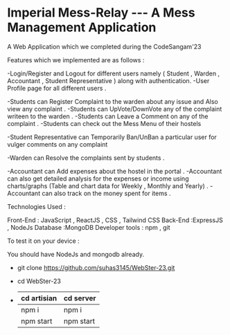 # Imperial Mess-Relay --- A Mess Management Application

A Web Application which we completed during the CodeSangam'23 

Features which we implemented are as follows : 

-Login/Register and Logout for different users namely ( Student , Warden , Accountant , Student Representative ) along with authentication. 
-User Profile page for all different users .

-Students can Register Complaint to the warden about any issue and Also view any complaint  .
-Students can UpVote/DownVote any of the complaint writeen to the warden .
-Students can Leave a Comment on any of the complaint .
-Students can check out the Mess Menu of their hostels 

-Student Representative can Temporarily Ban/UnBan a particular user for vulger comments on any complaint 

-Warden can Resolve the complaints sent by students .

-Accountant can Add expenses about the hostel in the portal .
-Accountant can also get detailed analysis for the expenses or income using charts/graphs (Table and chart data for Weekly , Monthly and Yearly) . 
-Accountant can also track on the money spent for items .


Technologies Used : 

Front-End : JavaScript , ReactJS , CSS , Tailwind CSS
Back-End :ExpressJS , NodeJs
Database :MongoDB
Developer tools : npm , git


To test it on your device : 

 You should have NodeJs and mongodb already. 

 - git clone https://github.com/suhas3145/WebSter-23.git

 - cd WebSter-23

 - | cd artisian | cd server | 
   | ---------- | ---------- |
   | npm i | npm i |
   | npm start | npm start |


